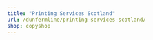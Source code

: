 ```yaml
---
title: "Printing Services Scotland"
url: /dunfermline/printing-services-scotland/
shop: copyshop
---
```

